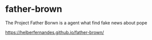 # father-brown
The Project Father Borwn is a agent what find fake news about pope

https://helberfernandes.github.io/father-brown/
